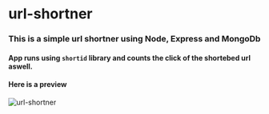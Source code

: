 # url-shortner
### This is a simple url shortner using Node, Express and MongoDb
#### App runs using `shortid` library and counts the click of the shortebed url aswell. 

#### **Here is a preview**
![url-shortner](https://github.com/Achyutem/url-shortner/assets/111311052/b6930e27-0081-42ea-8985-66165c9ed2ce)
